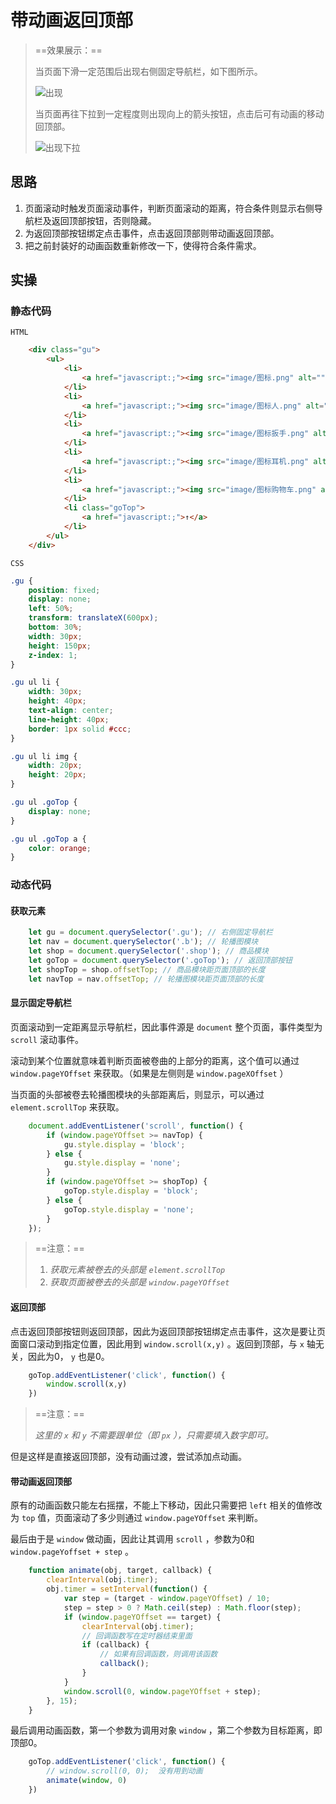 # 带动画返回顶部

> ==效果展示：==
>
> 当页面下滑一定范围后出现右侧固定导航栏，如下图所示。
>
> ![出现](https://i.loli.net/2021/10/16/5ZP8iFSwObU4hJI.png)
>
> 当页面再往下拉到一定程度则出现向上的箭头按钮，点击后可有动画的移动回顶部。
>
> ![出现下拉](https://i.loli.net/2021/10/16/cCvp5hZSyeulLxt.png)

## 思路

1. 页面滚动时触发页面滚动事件，判断页面滚动的距离，符合条件则显示右侧导航栏及返回顶部按钮，否则隐藏。
2. 为返回顶部按钮绑定点击事件，点击返回顶部则带动画返回顶部。
3. 把之前封装好的动画函数重新修改一下，使得符合条件需求。

## 实操

### 静态代码

`HTML`

```HTML
    <div class="gu">
        <ul>
            <li>
                <a href="javascript:;"><img src="image/图标.png" alt=""></a>
            </li>
            <li>
                <a href="javascript:;"><img src="image/图标人.png" alt=""></a>
            </li>
            <li>
                <a href="javascript:;"><img src="image/图标扳手.png" alt=""></a>
            </li>
            <li>
                <a href="javascript:;"><img src="image/图标耳机.png" alt=""></a>
            </li>
            <li>
                <a href="javascript:;"><img src="image/图标购物车.png" alt=""></a>
            </li>
            <li class="goTop">
                <a href="javascript:;">↑</a>
            </li>
        </ul>
    </div>
```

`CSS`

```CSS
.gu {
    position: fixed;
    display: none;
    left: 50%;
    transform: translateX(600px);
    bottom: 30%;
    width: 30px;
    height: 150px;
    z-index: 1;
}

.gu ul li {
    width: 30px;
    height: 40px;
    text-align: center;
    line-height: 40px;
    border: 1px solid #ccc;
}

.gu ul li img {
    width: 20px;
    height: 20px;
}

.gu ul .goTop {
    display: none;
}

.gu ul .goTop a {
    color: orange;
}
```

### 动态代码

#### 获取元素

```js
    let gu = document.querySelector('.gu'); // 右侧固定导航栏
    let nav = document.querySelector('.b'); // 轮播图模块
    let shop = document.querySelector('.shop'); // 商品模块
    let goTop = document.querySelector('.goTop'); // 返回顶部按钮
    let shopTop = shop.offsetTop; // 商品模块距页面顶部的长度
    let navTop = nav.offsetTop; // 轮播图模块距页面顶部的长度
```

#### 显示固定导航栏

页面滚动到一定距离显示导航栏，因此事件源是 `document` 整个页面，事件类型为 `scroll` 滚动事件。

滚动到某个位置就意味着判断页面被卷曲的上部分的距离，这个值可以通过 `window.pageYOffset` 来获取。（如果是左侧则是 `window.pageXOffset` ）

当页面的头部被卷去轮播图模块的头部距离后，则显示，可以通过 `element.scrollTop` 来获取。

```js
    document.addEventListener('scroll', function() {
        if (window.pageYOffset >= navTop) {
            gu.style.display = 'block';
        } else {
            gu.style.display = 'none';
        }
        if (window.pageYOffset >= shopTop) {
            goTop.style.display = 'block';
        } else {
            goTop.style.display = 'none';
        }
    });
```

> ==注意：==
>
> 1. *获取元素被卷去的头部是 `element.scrollTop`* 
> 2. *获取页面被卷去的头部是 `window.pageYOffset`* 

#### 返回顶部

点击返回顶部按钮则返回顶部，因此为返回顶部按钮绑定点击事件，这次是要让页面窗口滚动到指定位置，因此用到 `window.scroll(x,y)` 。返回到顶部，与 `x` 轴无关，因此为0， `y` 也是0。

```js
    goTop.addEventListener('click', function() {
        window.scroll(x,y)
    })
```

> ==注意：==
>
> *这里的 `x` 和 `y` 不需要跟单位（即 `px` ），只需要填入数字即可。*

但是这样是直接返回顶部，没有动画过渡，尝试添加点动画。

#### 带动画返回顶部

原有的动画函数只能左右摇摆，不能上下移动，因此只需要把 `left` 相关的值修改为 `top` 值，页面滚动了多少则通过 `window.pageYOffset` 来判断。

最后由于是 `window` 做动画，因此让其调用 `scroll` ，参数为0和 `window.pageYoffset + step` 。

```js
    function animate(obj, target, callback) {
        clearInterval(obj.timer);
        obj.timer = setInterval(function() {
            var step = (target - window.pageYOffset) / 10;
            step = step > 0 ? Math.ceil(step) : Math.floor(step);
            if (window.pageYOffset == target) {
                clearInterval(obj.timer);
                // 回调函数写在定时器结束里面
                if (callback) {
                    // 如果有回调函数，则调用该函数
                    callback();
                }
            }
            window.scroll(0, window.pageYOffset + step);
        }, 15);
    }
```

最后调用动画函数，第一个参数为调用对象 `window` ，第二个参数为目标距离，即顶部0。

```js
    goTop.addEventListener('click', function() {
        // window.scroll(0, 0);  没有用到动画
        animate(window, 0)
    })
```